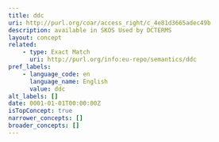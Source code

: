 ```yaml
---
title: ddc
uri: http://purl.org/coar/access_right/c_4e81d3665adec49b
description: available in SKOS Used by DCTERMS
layout: concept
related:
    - type: Exact Match
      uri: http://purl.org/info:eu-repo/semantics/ddc
pref_labels:
    - language_code: en
      language_name: English
      value: ddc
alt_labels: []
date: 0001-01-01T00:00:00Z
isTopConcept: true
narrower_concepts: []
broader_concepts: []
---
```


